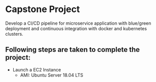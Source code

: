 # Capstone Project

Develop a CI/CD pipeline for microservice application with blue/green deployment and continuous integration with docker and kubernetes clusters.

## Following steps are taken to complete the project:
* Launch a EC2 Instance
  - AMI: Ubuntu Server 18.04 LTS
